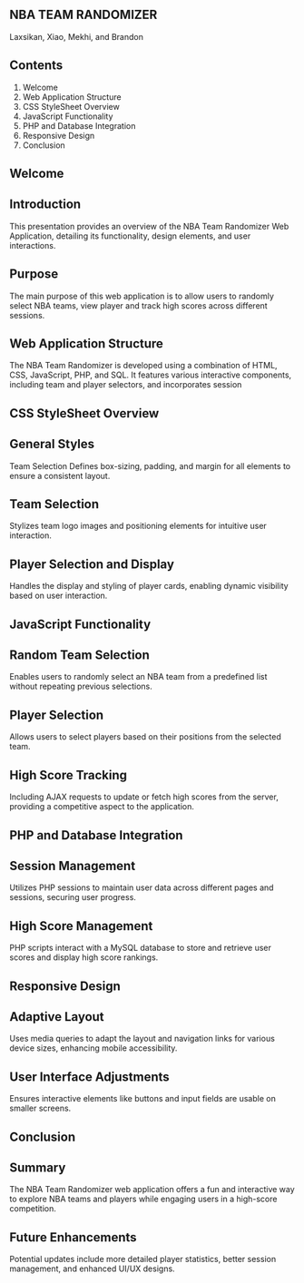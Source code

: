 NBA TEAM RANDOMIZER
------------------------
  Laxsikan, Xiao, Mekhi, and Brandon
  
Contents
--------
 1. Welcome
 2. Web Application Structure
 3. CSS StyleSheet Overview
 4. JavaScript Functionality
 5. PHP and Database Integration
 6. Responsive Design
 7. Conclusion
    
Welcome
--------
 Introduction 
 -------------
This presentation provides an overview of the NBA Team Randomizer Web Application, detailing its 
functionality, design elements, and user interactions. 

Purpose
-------
 The main purpose of this web application is to allow users to randomly select NBA teams, view player 
and track high scores across different sessions. 

Web Application Structure
--------------------------
 The NBA Team Randomizer is developed using a combination of HTML, CSS, JavaScript, PHP, and SQL. It 
features various interactive components, including team and player selectors, and incorporates session 

CSS StyleSheet Overview
------------------------
 General Styles
 ---------------
Team Selection Defines box-sizing, padding, and margin for all elements to ensure a consistent layout.

Team Selection
--------------
 Stylizes team logo images and positioning elements for intuitive user interaction. 
 
Player Selection and Display
----------------------------
 Handles the display and styling of player cards, enabling dynamic visibility based on user interaction.

JavaScript Functionality
------------------------
 Random Team Selection
 --------------------
 Enables users to randomly select an NBA team from a predefined list without repeating previous selections.
 
Player Selection
----------------
 Allows users to select players based on their positions from the selected team. 
 
High Score Tracking 
-------------------
Including AJAX requests to update or fetch high scores from the server, providing a competitive aspect to the application. 

PHP and Database Integration
----------------------------
 Session Management 
 -------------------
Utilizes PHP sessions to maintain user data across different pages and sessions, securing user progress. 

High Score Management 
----------------------
PHP scripts interact with a MySQL database to store and retrieve user scores and display high score rankings. 

Responsive Design
-----------------
 Adaptive Layout 
 ----------------
Uses media queries to adapt the layout and navigation links for various device sizes, enhancing mobile 
accessibility.

 User Interface Adjustments
 ----------------------------
 Ensures interactive elements like buttons and input
 fields are usable on smaller screens.
 
Conclusion 
-----------
Summary
--------
The NBA Team Randomizer web application offers a fun and interactive way to explore NBA teams and 
players while engaging users in a high-score competition.

 Future Enhancements
 -------------------
 Potential updates include more detailed player statistics, better session management, and enhanced UI/UX 
designs.
